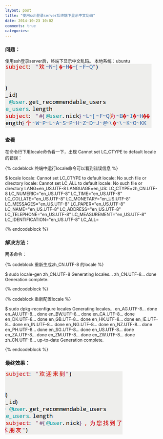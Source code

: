 ```yaml
---
layout: post
title: "使用ssh登录server后终端下显示中文乱码"
date: 2014-10-23 10:02
comments: true
categories: 
---
```


### 问题：

使用ssh登录server后，终端下显示中文乱码。
本地系统：ubuntu
<img src="/images/locale_problem.png" alt="locale problem">
<!-- more -->

### 查看

在命令行下用locale命令看一下，出现 Cannot set LC_CTYPE to default locale 的错误：

{% codeblock 终端中运行locale命令可以看到错误信息 %}

$ locale
locale: Cannot set LC_CTYPE to default locale: No such file or directory
locale: Cannot set LC_ALL to default locale: No such file or directory
LANG=en_US.UTF-8
LANGUAGE=en_US:
LC_CTYPE=zh_CN.UTF-8
LC_NUMERIC="en_US.UTF-8"
LC_TIME="en_US.UTF-8"
LC_COLLATE="en_US.UTF-8"
LC_MONETARY="en_US.UTF-8"
LC_MESSAGES="en_US.UTF-8"
LC_PAPER="en_US.UTF-8"
LC_NAME="en_US.UTF-8"
LC_ADDRESS="en_US.UTF-8"
LC_TELEPHONE="en_US.UTF-8"
LC_MEASUREMENT="en_US.UTF-8"
LC_IDENTIFICATION="en_US.UTF-8"
LC_ALL=

{% endcodeblock %}

### 解决方法：

两条命令：

{% codeblock 重新生成zh_CN.UTF-8 的locale %}

$ sudo locale-gen zh_CN.UTF-8
Generating locales...
zh_CN.UTF-8... done
Generation complete.

{% endcodeblock %}

{% codeblock 重新配置locale %}

$ sudo dpkg-reconfigure locales
Generating locales...
en_AG.UTF-8... done
en_AU.UTF-8... done
en_BW.UTF-8... done
en_CA.UTF-8... done
en_DK.UTF-8... done
en_GB.UTF-8... done
en_HK.UTF-8... done
en_IE.UTF-8... done
en_IN.UTF-8... done
en_NG.UTF-8... done
en_NZ.UTF-8... done
en_PH.UTF-8... done
en_SG.UTF-8... done
en_US.UTF-8... done
en_ZA.UTF-8... done
en_ZM.UTF-8... done
en_ZW.UTF-8... done
zh_CN.UTF-8... up-to-date
Generation complete.

{% endcodeblock %}

### 最终效果：
<img src="/images/locale_solved.png" alt="locale solved">

